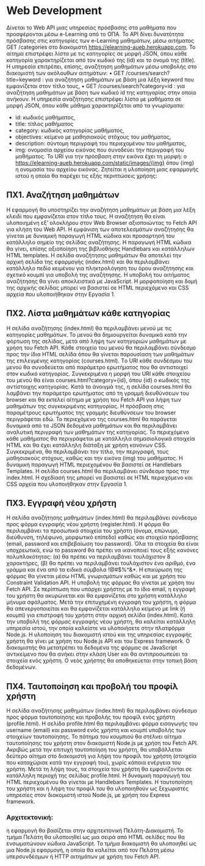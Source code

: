 # Web Development
Δίνεται το Web API μιας υπηρεσίας πρόσβασης στα μαθήματα που προσφέρονται μέσω e-Learning από το ΟΠΑ. Το API δίνει δυνατότητα πρόσβασης στις κατηγορίες των e-Learning
μαθημάτων, μέσω αιτήματος GET /categories στο διακομιστή https://elearning-aueb.herokuapp.com. Το αίτημα επιστρέφει λίστα με τις κατηγορίες σε μορφή JSON, όπου κάθε κατηγορία
χαρακτηρίζεται από τον κωδικό της (id) και το όνομά της (title).
Η υπηρεσία επιτρέπει, επίσης, αναζήτηση μαθημάτων μέσω υποβολής στο διακομιστή των
ακόλουθων αιτημάτων:
• GET /courses/search?title=keyword : για αναζήτηση μαθημάτων με βάση μια
λέξη keyword που εμφανίζεται στον τίτλο τους,
• GET /courses/search?category=id : για αναζήτηση μαθημάτων με βάση των
κωδικό id της κατηγορίας στην οποία ανήκουν.
Η υπηρεσία αναζήτησης επιστρέφει λίστα με μαθήματα σε μορφή JSON, όπου κάθε μάθημα
χαρακτηρίζεται από τα γνωρίσματα:
- id: κωδικός μαθήματος,
- title: τίτλος μαθήματος
- category: κωδικός κατηγορίας μαθήματος,
- objectives: κείμενο με μαθησιακούς στόχους του μαθήματος,
- description: σύντομη περιγραφή του περιεχομένου του μαθήματος,
- img: ονομασία αρχείου εικόνας που συνοδεύει την περιγραφή του μαθήματος. Το URI για
την πρόσβαση στην εικόνα έχει τη μορφή:
o https://elearning-aueb.herokuapp.com/static/images/{img} όπου
{img} η ονομασία του αρχείου εικόνας.
Ζητείται η υλοποίηση μιας εφαρμογής ιστού η οποία θα παρέχει τις εξής περιπτώσεις χρήσης:

## ΠΧ1. Αναζήτηση μαθημάτων
Η εφαρμογή θα υποστηρίζει την αναζήτηση μαθημάτων με βάση μια λέξη κλειδί που εμφανίζεται
στον τίτλο τους. Η αναζήτηση θα είναι υλοποιημένη εξ’ ολοκλήρου στον Web Browser
αξιοποιώντας το Fetch API για κλήση του Web API. Η εμφάνιση των αποτελεσμάτων αναζήτησης
θα γίνεται με δυναμική παραγωγή HTML κώδικα και προσαρτησή του κατάλληλο σημείο της
σελίδας αναζήτησης. Η παραγωγή HTML κώδικα θα γίνει, επίσης αξιοποίηση της βιβλιοθήκης
Handlebars και κατάλληλων HTML templates.
Η σελίδα αναζήτησης μαθημάτων θα αποτελεί την αρχική σελίδα της εφαρμογής (index.html)
και θα περιλαμβάνει κατάλληλο πεδίο κειμένου για πληκτρολόγηση του όρου αναζήτησης και
σχετικό κουμπί για υποβολή της αναζήτησης. Η υποβολή του αιτήματος αναζήτησης θα γίνει
αποκλειστικά με JavaScript. Η μορφοποίηση και δομή της αρχικής σελίδας μπορεί να βασιστεί σε
HTML περιεχόμενο και CSS αρχεία που υλοποιήθηκαν στην Εργασία 1.

## ΠΧ2. Λίστα μαθημάτων κάθε κατηγορίας
Η σελίδα αναζήτησης (index.html) θα περιλαμβάνει μενού με τις κατηγορίες μαθημάτων. Το
μενού θα δημιουργείται δυναμικά κατά την φόρτωση της σελίδας, μετά από λήψη των κατηγοριών
μαθημάτων με χρήση του Fetch API.
Κάθε στοιχείο του μενού θα περιλαμβάνει σύνδεσμο προς την ίδια HTML σελίδα όπου θα γίνεται
παρουσίαση των μαθημάτων της επιλεγμένης κατηγορίας (courses.html). Τo URI κάθε
συνδέσμου του μενού θα συνοδεύεται από παράμετρο ερωτήματος που θα αντιστοιχεί στον
κωδικό κατηγορίας. Συγκεκριμένα η μορφή του URI κάθε στοιχείου του μενού θα είναι
courses.html?category={id}, όπου {id} ο κωδικός της αντίστοιχης κατηγορίας.
Κατά το άνοιγμά της, η σελίδα courses.html θα λαμβάνει την παράμετρο ερωτήματος από τη
γραμμή διευθύνσεων του browser και θα εκτελεί αίτημα με χρήση του Fetch API για λήψη των
μαθημάτων της συγκεκριμένης κατηγορίας. Η πρόσβαση στις παραμέτρους ερωτήματος της
γραμμής διευθύνσεων του browser περιγράφεται εδώ.
Το περιεχόμενο της courses.html θα παράγεται δυναμικά από τα JSON δεδομένα μαθημάτων
και θα περιλαμβάνει αναλυτική περιγραφή των μαθημάτων της κατηγορίας. Το περιεχόμενο κάθε
μαθήματος θα περιγράφεται με κατάλληλα σημασιολογικά στοιχεία HTML και θα έχει κατάλληλη
διάταξη με χρήση κανόνων CSS. Συγκεκριμένα, θα περιλαμβάνει τον τίτλο, την περιγραφή, τους
μαθησιακούς στόχους, καθώς και την εικόνα (img) του μαθήματος. Η δυναμική παραγωγή HTML
περιεχομένου θα βασιστεί σε Handlebars Templates.
Η σελίδα courses.html θα περιλαμβάνει σύνδεσμο προς την index.html. Η σχεδίασή της μπορεί
να βασιστεί σε HTML περιεχόμενο και CSS αρχεία που υλοποιήθηκαν στην Εργασία 1.

## ΠΧ3. Εγγραφή νέου χρήστη
Η σελίδα αναζήτησης μαθημάτων (index.html) θα περιλαμβάνει σύνδεσμο προς φόρμα
εγγραφής νέου χρήστη (register.html). Η φόρμα θα περιλαμβάνει τα προσωπικά στοιχεία του
χρήστη (όνομα, επώνυμο, διεύθυνση, τηλέφωνο, μορφωτικό επίπεδο) καθώς και στοιχεία
πρόσβασης (email, password και επιβεβαίωση του password). Όλα τα στοιχεία θα είναι 
υποχρεωτικά, ενώ το password θα πρέπει να ικανοποιεί τους εξής κανόνες πολυπλοκότητας: (α)
θα πρέπει να περιλαμβάνει τουλάχιστον 8 χαρακτήρες, (β) θα πρέπει να περιλαμβάνει τουλάχιστον
ένα αριθμό, ένα γράμμα και ένα από τα ειδικά σύμβολα !@#$%^&*.
Η επικύρωση της φόρμας θα γίνεται μέσω HTML γνωρισμάτων καθώς και με χρήση του Constraint Validation API. Η υποβολή της φόρμας θα γίνεται με χρήση του Fetch API. Σε περίπτωση
που υπάρχει χρήστης με το ίδιο email, η εγγραφή του χρήστη θα ακυρώνεται και θα εμφανίζεται
στο χρήστη κατάλληλο μήνυμα σφάλματος. Μετά την επιτυχημένη εγγραφή του χρήστη, η φόρμα
θα απενεργοποιείται και θα εμφανίζεται κατάλληλο κείμενο με link (ή κουμπί) για επιστροφή του
χρήστη στην αρχική σελίδα (index.html).
Κατά την υποβολή της φόρμας εγγραφής νέου χρήστη, θα καλείται κατάλληλη υπηρεσία ιστού,
την οποία καλείστε να υλοποιήσετε στην πλατφόρμα Node.js. Η υλοποίηση του διακομιστή ιστού
και της υπηρεσίας εγγραφής χρήστη θα γίνει με χρήση του Node.js API και του Express
framework. Ο διακομιστής θα μετατρέπει τα δεδομένα της φόρμας σε JavaScript αντικείμενο που
θα ανήκει στην κλάση User και θα αντιπροσωπεύει τα στοιχεία ενός χρήστη. Ο νεός χρήστης θα
αποθηκεύεται στην τοπική βάση δεδομένων.

## ΠΧ4. Ταυτοποίηση και προβολή του προφίλ χρήστη
Η σελίδα αναζήτησης μαθημάτων (index.html) θα περιλαμβάνει σύνδεσμο προς φόρμα
ταυτοποίησης και προβολής του προφίλ ενός χρήστη (profile.html). Η σελίδα profile.html θα περιλαμβάνει φόρμα εισαγωγής του username (email) και password ενός χρήστη
και κουμπί υποβολής των στοιχείων ταυτοποίησης. Το πάτημα του κουμπιού θα στέλνει αίτημα
ταυτοποίησης του χρήστη στον διακομιστή Node.js με χρήση του Fetch API. Ακριβώς μετά την
επιτυχή ταυτοποίηση του χρήστη, θα υποβάλλεται δεύτερο αίτημα στο διακομιστή για λήψη του
προφίλ του χρήστη (στοιχεία που καταχώρισε κατά την εγγραφή του), χωρίς κάποια ενέργεια του
χρήστη. Μετά τη λήψη τους, τα στοιχεία του χρήστη θα εμφανίζονται σε κατάλληλη περιοχή της
σελίδας profile.html. Η δυναμική παραγωγή του HTML περιεχομένου θα γίνεται με Handlebars Templates.
Η ταυτοποίηση του χρήστη και η λήψη του προφίλ του θα υλοποιηθούν ως ξεχωριστές υπηρεσίες
στον διακομιστή ιστού Node.js, με χρήση του Express framework.


### Αρχιτεκτονική: 
η εφαρμογή θα βασίζεται στην αρχιτεκτονική Πελάτη-Διακομιστή. Το
τμήμα Πελάτη θα υλοποιηθεί ως μια σειρά από HTML σελίδες που θα ενσωματώνουν
κώδικα JavaScript. Το τμήμα διακομιστή θα υλοποιηθεί ως μια Node.js εφαρμογή, η οποία
θα καλείται από τον Πελάτη μέσω υπερσυνδέσμων ή HTTP αιτημάτων με χρήση του Fetch
API.
